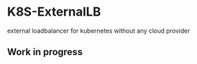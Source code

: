 # K8S-ExternalLB
external loadbalancer for kubernetes without any cloud provider

## Work in progress
